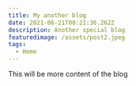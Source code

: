 ```yaml
---
title: My another blog
date: 2021-06-21T08:21:36.262Z
description: Another special blog
featuredimage: /assets/post2.jpeg
tags:
  - Home
---
```

This will be more content of the blog
